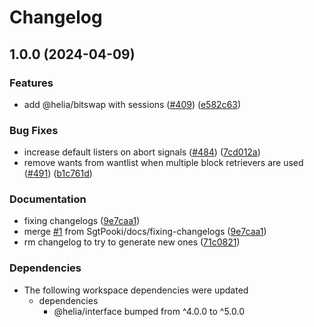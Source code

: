# Changelog

## 1.0.0 (2024-04-09)


### Features

* add @helia/bitswap with sessions ([#409](https://github.com/SgtPooki/helia/issues/409)) ([e582c63](https://github.com/SgtPooki/helia/commit/e582c63ca296c789312f5fcf5e3e18f267f74c03))


### Bug Fixes

* increase default listers on abort signals ([#484](https://github.com/SgtPooki/helia/issues/484)) ([7cd012a](https://github.com/SgtPooki/helia/commit/7cd012aa2ba568845d49d63a71806d20f6ac678f))
* remove wants from wantlist when multiple block retrievers are used ([#491](https://github.com/SgtPooki/helia/issues/491)) ([b1c761d](https://github.com/SgtPooki/helia/commit/b1c761db6db7a7aca3044263fdd5e8967204deeb))


### Documentation

* fixing changelogs ([9e7caa1](https://github.com/SgtPooki/helia/commit/9e7caa10e85a00b41482c4165f2d83d39668e46d))
* merge [#1](https://github.com/SgtPooki/helia/issues/1) from SgtPooki/docs/fixing-changelogs ([9e7caa1](https://github.com/SgtPooki/helia/commit/9e7caa10e85a00b41482c4165f2d83d39668e46d))
* rm changelog to try to generate new ones ([71c0821](https://github.com/SgtPooki/helia/commit/71c0821d43e725961cd381070c0dc37846e305fe))


### Dependencies

* The following workspace dependencies were updated
  * dependencies
    * @helia/interface bumped from ^4.0.0 to ^5.0.0
